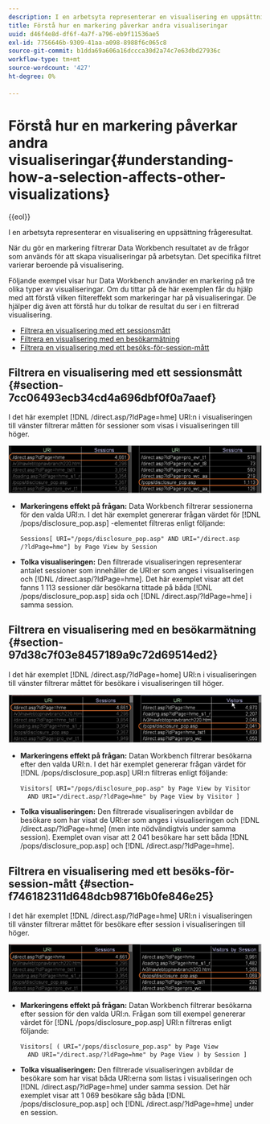 ```yaml
---
description: I en arbetsyta representerar en visualisering en uppsättning frågeresultat.
title: Förstå hur en markering påverkar andra visualiseringar
uuid: d46f4e8d-df6f-4a7f-a796-eb9f11536ae5
exl-id: 7756646b-9309-41aa-a098-8988f6c065c8
source-git-commit: b1dda69a606a16dccca30d2a74c7e63dbd27936c
workflow-type: tm+mt
source-wordcount: '427'
ht-degree: 0%

---
```


# Förstå hur en markering påverkar andra visualiseringar{#understanding-how-a-selection-affects-other-visualizations}

{{eol}}

I en arbetsyta representerar en visualisering en uppsättning frågeresultat.

När du gör en markering filtrerar Data Workbench resultatet av de frågor som används för att skapa visualiseringar på arbetsytan. Det specifika filtret varierar beroende på visualisering.

Följande exempel visar hur Data Workbench använder en markering på tre olika typer av visualiseringar. Om du tittar på de här exemplen får du hjälp med att förstå vilken filtereffekt som markeringar har på visualiseringar. De hjälper dig även att förstå hur du tolkar de resultat du ser i en filtrerad visualisering.

* [Filtrera en visualisering med ett sessionsmått](../../../../home/c-get-started/c-vis/c-sel-vis/c-sel-aff-vis.md#section-7cc06493ecb34cd4a696dbf0f0a7aaef)
* [Filtrera en visualisering med en besökarmätning](../../../../home/c-get-started/c-vis/c-sel-vis/c-sel-aff-vis.md#section-97d38c7f03e8457189a9c72d69514ed2)
* [Filtrera en visualisering med ett besöks-för-session-mått](../../../../home/c-get-started/c-vis/c-sel-vis/c-sel-aff-vis.md#section-f746182311d648dcb98716b0fe846e25)

## Filtrera en visualisering med ett sessionsmått {#section-7cc06493ecb34cd4a696dbf0f0a7aaef}

I det här exemplet [!DNL /direct.asp/?ldPage=hme] URI:n i visualiseringen till vänster filtrerar måtten för sessioner som visas i visualiseringen till höger.

![](assets/client-vis1.png)

* **Markeringens effekt på frågan:** Data Workbench filtrerar sessionerna för den valda URI:n. I det här exemplet genererar frågan värdet för [!DNL /pops/disclosure_pop.asp] -elementet filtreras enligt följande:

   ```
   Sessions[ URI="/pops/disclosure_pop.asp" AND URI="/direct.asp
   /?ldPage=hme"] by Page View by Session
   ```

* **Tolka visualiseringen:** Den filtrerade visualiseringen representerar antalet sessioner som innehåller de URI:er som anges i visualiseringen och [!DNL /direct.asp/?ldPage=hme]. Det här exemplet visar att det fanns 1 113 sessioner där besökarna tittade på båda [!DNL /pops/disclosure_pop.asp] sida och [!DNL /direct.asp/?ldPage=hme] i samma session.

## Filtrera en visualisering med en besökarmätning {#section-97d38c7f03e8457189a9c72d69514ed2}

I det här exemplet [!DNL /direct.asp/?ldPage=home] URI:n i visualiseringen till vänster filtrerar måttet för besökare i visualiseringen till höger.

![](assets/client-vis2.png)

* **Markeringens effekt på frågan:** Datan Workbench filtrerar besökarna efter den valda URI:n. I det här exemplet genererar frågan värdet för [!DNL /pops/disclosure_pop.asp] URI:n filtreras enligt följande:

   ```
   Visitors[ URI="/pops/disclosure_pop.asp" by Page View by Visitor 
     AND URI="/direct.asp/?ldPage=hme" by Page View by Visitor ]
   ```

* **Tolka visualiseringen:** Den filtrerade visualiseringen avbildar de besökare som har visat de URI:er som anges i visualiseringen och [!DNL /direct.asp/?ldPage=hme] (men inte nödvändigtvis under samma session). Exemplet ovan visar att 2 041 besökare har sett båda [!DNL /pops/disclosure_pop.asp] och [!DNL /direct.asp/?ldPage=hme].

## Filtrera en visualisering med ett besöks-för-session-mått {#section-f746182311d648dcb98716b0fe846e25}

I det här exemplet [!DNL /direct.asp/?ldPage=hme] URI:n i visualiseringen till vänster filtrerar måttet för besökare efter session i visualiseringen till höger.

![](assets/client-vis3.png)

* **Markeringens effekt på frågan:** Datan Workbench filtrerar besökarna efter session för den valda URI:n. Frågan som till exempel genererar värdet för [!DNL /pops/disclosure_pop.asp] URI:n filtreras enligt följande:

   ```
   Visitors[ ( URI="/pops/disclosure_pop.asp" by Page View 
     AND URI="/direct.asp/?ldPage=hme" by Page View ) by Session ]
   ```

* **Tolka visualiseringen:** Den filtrerade visualiseringen avbildar de besökare som har visat båda URI:erna som listas i visualiseringen och [!DNL /direct.asp/?ldPage=hme] under samma session. Det här exemplet visar att 1 069 besökare såg båda [!DNL /pops/disclosure_pop.asp] och [!DNL /direct.asp/?ldPage=hme] under en session.
